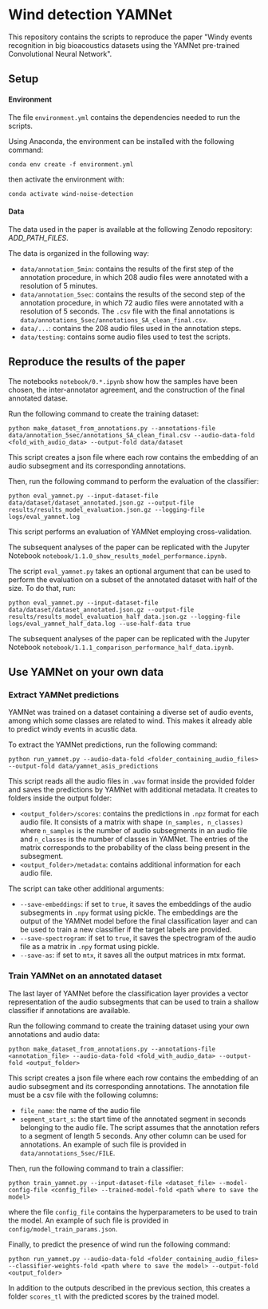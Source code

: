 # Wind detection YAMNet

This repository contains the scripts to reproduce the paper "Windy events recognition in big bioacoustics datasets using the YAMNet pre-trained Convolutional Neural Network".

## Setup

#### Environment

The file `environment.yml` contains the dependencies needed to run the scripts.

Using Anaconda, the environment can be installed with the following command:
```
conda env create -f environment.yml
```
then activate the environment with:
```
conda activate wind-noise-detection
```

#### Data

The data used in the paper is available at the following Zenodo repository: _ADD_PATH_FILES_.

The data is organized in the following way:
- `data/annotation_5min`: contains the results of the first step of the annotation procedure, in which 208 audio files were annotated with a resolution of 5 minutes.
- `data/annotation_5sec`: contains the results of the second step of the annotation procedure, in which 72 audio files were annotated with a resolution of 5 seconds.
The `.csv` file with the final annotations is `data/annotations_5sec/annotations_SA_clean_final.csv`.
- `data/...`: contains the 208 audio files used in the annotation steps.
- `data/testing`: contains some audio files used to test the scripts.

## Reproduce the results of the paper

The notebooks `notebook/0.*.ipynb` show how the samples have been chosen, the inter-annotator agreement, and the construction of the final annotated datase.

Run the following command to create the training dataset:
```
python make_dataset_from_annotations.py --annotations-file data/annotation_5sec/annotations_SA_clean_final.csv --audio-data-fold <fold_with_audio_data> --output-fold data/dataset
```
This script creates a json file where each row contains the embedding of an audio subsegment and its corresponding annotations.

Then, run the following command to perform the evaluation of the classifier:
```
python eval_yamnet.py --input-dataset-file data/dataset/dataset_annotated.json.gz --output-file results/results_model_evaluation.json.gz --logging-file logs/eval_yamnet.log
```
This script performs an evaluation of YAMNet employing cross-validation.

The subsequent analyses of the paper can be replicated with the Jupyter Notebook `notebook/1.1.0_show_results_model_performance.ipynb`.

The script `eval_yamnet.py` takes an optional argument that can be used to perform the evaluation on a subset of the annotated dataset with half of the size. 
To do that, run:
```
python eval_yamnet.py --input-dataset-file data/dataset/dataset_annotated.json.gz --output-file results/results_model_evaluation_half_data.json.gz --logging-file logs/eval_yamnet_half_data.log --use-half-data true
```
The subsequent analyses of the paper can be replicated with the Jupyter Notebook `notebook/1.1.1_comparison_performance_half_data.ipynb`.

## Use YAMNet on your own data

### Extract YAMNet predictions

YAMNet was trained on a dataset containing a diverse set of audio events, among which some classes are related to wind. 
This makes it already able to predict windy events in acustic data.

To extract the YAMNet predictions, run the following command:
```
python run_yamnet.py --audio-data-fold <folder_containing_audio_files> --output-fold data/yamnet_asis_predictions
```
This script reads all the audio files in `.wav` format inside the provided folder and saves the predictions by YAMNet with additional metadata.
It creates to folders inside the output folder:
- `<output_folder>/scores`: contains the predictions in `.npz` format for each audio file. It consists of a matrix with shape `(n_samples, n_classes)` where `n_samples` is the number of audio subsegments in an audio file and `n_classes` is the number of classes in YAMNet. The entries of the matrix corresponds to the probability of the class being present in the subsegment.
- `<output_folder>/metadata`: contains additional information for each audio file.

The script can take other additional arguments:
- `--save-embeddings`: if set to `true`, it saves the embeddings of the audio subsegments in `.npy` format using pickle. The embeddings are the output of the YAMNet model before the final classification layer and can be used to train a new classifier if the target labels are provided.
- `--save-spectrogram`: if set to `true`, it saves the spectrogram of the audio file as a matrix in `.npy` format using pickle.
- `--save-as`: if set to `mtx`, it saves all the output matrices in mtx format.

### Train YAMNet on an annotated dataset

The last layer of YAMNet before the classification layer provides a vector representation of the audio subsegments that can be used to train a shallow classifier if annotations are available.

Run the following command to create the training dataset using your own annotations and audio data:
```
python make_dataset_from_annotations.py --annotations-file <annotation_file> --audio-data-fold <fold_with_audio_data> --output-fold <output_folder>
```
This script creates a json file where each row contains the embedding of an audio subsegment and its corresponding annotations.
The annotation file must be a csv file with the following columns:
- `file_name`: the name of the audio file
- `segment_start_s`: the start time of the annotated segment in seconds belonging to the audio file. The script assumes that the annotation refers to a segment of length 5 seconds.
Any other column can be used for annotations.
An example of such file is provided in `data/annotations_5sec/FILE`.

Then, run the following command to train a classifier:
```
python train_yamnet.py --input-dataset-file <dataset_file> --model-config-file <config_file> --trained-model-fold <path where to save the model>
```
where the file `config_file` contains the hyperparameters to be used to train the model.
An example of such file is provided in `config/model_train_params.json`.

Finally, to predict the presence of wind run the following command:
```
python run_yamnet.py --audio-data-fold <folder_containing_audio_files> --classifier-weights-fold <path where to save the model> --output-fold <output_folder>
```
In addition to the outputs described in the previous section, this creates a folder `scores_tl` with the predicted scores by the trained model.




